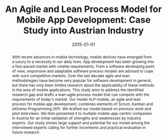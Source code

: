 ---
abstract: With recent advances in mobile technology, mobile devices have emerged from
  a luxury to a necessity in our daily lives. App development has been growing into
  a fast-paced market with volatile requirements. From a software developing point
  of view, responsive and adaptable software process models are advised to cope with
  such competitive markets. Over the last decade agile and lean methodologies have
  become very popular for software development in general, but there has only been
  limited research about the applicability of these methods in the area of mobile
  applications. This study aims to address the identified research gap and drafts
  a lean-agile process model that can compete with the requirements of today´s market.
  Our model ALP-mobile, an agile and lean process for mobile app development, combines
  elements of Scrum, Kanban and eXtreme Programming (XP). We drafted our model based
  on previous work and pilot interviews. We then presented it to multiple mobile-app-centric
  companies in Austria for an initial validation of strengths and weaknesses by industry
  experts. Our study shows large support and potential for our model among the interviewed
  experts calling for further increments and practical evaluation in future research.
authors:
- Raoul Vallon
- Lukas Wenzel
- Martin Brüggemann
- Thomas Grechenig
date: '2015-01-01'
featured: false
publication_types:
- '2'
publishDate: '2015-01-01'
title: 'An Agile and Lean Process Model for Mobile App Development: Case Study into
  Austrian Industry'
url_pdf: ''
---